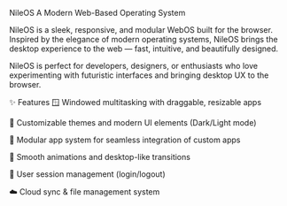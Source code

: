 NileOS
A Modern Web-Based Operating System

NileOS is a sleek, responsive, and modular WebOS built for the browser. Inspired by the elegance of modern operating systems, NileOS brings the desktop experience to the web — fast, intuitive, and beautifully designed.

NileOS is perfect for developers, designers, or enthusiasts who love experimenting with futuristic interfaces and bringing desktop UX to the browser.

✨ Features
🪟 Windowed multitasking with draggable, resizable apps

🎨 Customizable themes and modern UI elements (Dark/Light mode)

🧩 Modular app system for seamless integration of custom apps

🚀 Smooth animations and desktop-like transitions

🔐 User session management (login/logout)

☁️ Cloud sync & file management system
